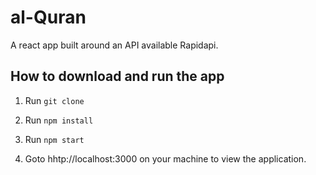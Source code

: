# al-Quran
A react app built around an API available Rapidapi.

## How to download and run the app

1. Run ```git clone```

2. Run ```npm install```

3. Run ```npm start```

4. Goto hhtp://localhost:3000 on your machine to view the application.
